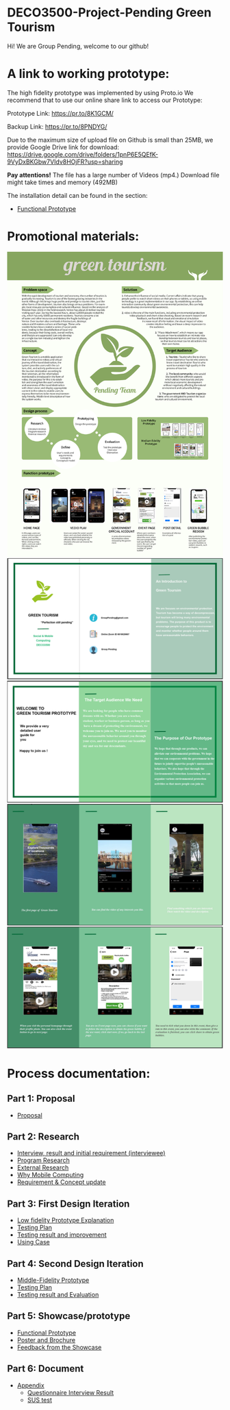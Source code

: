 # DECO3500-Project-Pending Green Tourism

Hi! We are Group Pending, welcome to our github!

# A link to working prototype:
The high fidelity prototype was implemented by using Proto.io
We recommend that to use our online share link to access our Prototype:

Prototype Link:
https://pr.to/8K1GCM/

Backup Link:
https://pr.to/8PNDYG/

Due to the maximum size of upload file on Github is small than 25MB, we provide Google Drive link for download:
https://drive.google.com/drive/folders/1pnP6E5QEfK-9VyDxBKGbw7VIdv8HOjFR?usp=sharing

**Pay attentions!** The file has a large number of Videos (mp4.) Download file might take times and memory (492MB)

The installation detail can be found in the section:
* [Functional Prototype](https://github.com/Chen-Jiang042/DECO3500-Project-Pending/wiki/Functional-Prototype)


# Promotional materials:
![1](https://github.com/Chen-Jiang042/DECO3500-Project-Pending/blob/master/images/poster.png)
![2](https://github.com/Chen-Jiang042/DECO3500-Project-Pending/blob/master/images/p1.png)
![3](https://github.com/Chen-Jiang042/DECO3500-Project-Pending/blob/master/images/p2.png)
![4](https://github.com/Chen-Jiang042/DECO3500-Project-Pending/blob/master/images/p3.jpg)
![5](https://github.com/Chen-Jiang042/DECO3500-Project-Pending/blob/master/images/p4.jpg)

# Process documentation:
## Part 1: Proposal

* [Proposal](https://github.com/Chen-Jiang042/DECO3500-Project-Pending/wiki/Part-1:-Proposal)

## Part 2: Research

* [Interview, result and initial requirement (interviewee)](https://github.com/Chen-Jiang042/DECO3500-Project-Pending/wiki/Interview,-result-and-initial-requirement)
* [Program Research ](https://github.com/Chen-Jiang042/DECO3500-Project-Pending/wiki/Program-Research)
* [External Research](https://github.com/Chen-Jiang042/DECO3500-Project-Pending/wiki/Eternal-Research)
* [Why Mobile Computing](https://github.com/Chen-Jiang042/DECO3500-Project-Pending/wiki/Why-Mobile-Computing)
* [Requirement & Concept update](https://github.com/Chen-Jiang042/DECO3500-Project-Pending/wiki/Requirement-&-Concept-urdate)


## Part 3: First Design Iteration

* [Low fidelity Prototype Explanation](https://github.com/Chen-Jiang042/DECO3500-Project-Pending/wiki/Low-fidelity-Prototype-Explanation)
* [Testing Plan](https://github.com/Chen-Jiang042/DECO3500-Project-Pending/wiki/Testing-Plan1)
* [Testing result and improvement](https://github.com/Chen-Jiang042/DECO3500-Project-Pending/wiki/Testing-result-and-improvement)
* [Using Case](https://github.com/Chen-Jiang042/DECO3500-Project-Pending/wiki/Using-Case)

## Part 4: Second Design Iteration

* [Middle-Fidelity Prototype](https://github.com/Chen-Jiang042/DECO3500-Project-Pending/wiki/Middle-Fidelity-Prototype)
* [Testing Plan](https://github.com/Chen-Jiang042/DECO3500-Project-Pending/wiki/Testing-Plan2)
* [Testing result and Evaluation](https://github.com/Chen-Jiang042/DECO3500-Project-Pending/wiki/Testing-result-and-Evaluation)

## Part 5: Showcase/prototype
* [Functional Prototype](https://github.com/Chen-Jiang042/DECO3500-Project-Pending/wiki/Functional-Prototype)
* [Poster and Brochure](https://github.com/Chen-Jiang042/DECO3500-Project-Pending/wiki/Poster-and-Brochure)
* [Feedback from the Showcase](https://github.com/Chen-Jiang042/DECO3500-Project-Pending/wiki/Feedback-from-the-Showcase)

## Part 6: Document
* [Appendix](https://github.com/Chen-Jiang042/DECO3500-Project-Pending/wiki/Appendix)
   * [Questionnaire Interview Result](https://github.com/Chen-Jiang042/DECO3500-Project-Pending/wiki/Questionnaire-InterviewResult)
   * [SUS test](https://github.com/Chen-Jiang042/DECO3500-Project-Pending/wiki/SUS-test)
